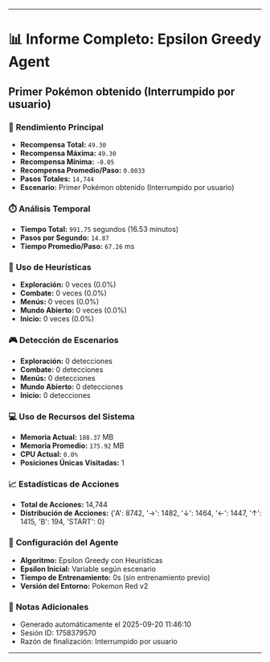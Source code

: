 
---
# 📊 Informe Completo: Epsilon Greedy Agent
## Primer Pokémon obtenido (Interrumpido por usuario)

### 🎯 **Rendimiento Principal**
- **Recompensa Total:** `49.30`
- **Recompensa Máxima:** `49.30`
- **Recompensa Mínima:** `-0.05`
- **Recompensa Promedio/Paso:** `0.0033`
- **Pasos Totales:** `14,744`
- **Escenario:** Primer Pokémon obtenido (Interrumpido por usuario)

### ⏱️ **Análisis Temporal**
- **Tiempo Total:** `991.75` segundos (16.53 minutos)
- **Pasos por Segundo:** `14.87`
- **Tiempo Promedio/Paso:** `67.26` ms

### 🧠 **Uso de Heurísticas**
- **Exploración:** 0 veces (0.0%)
- **Combate:** 0 veces (0.0%)
- **Menús:** 0 veces (0.0%)
- **Mundo Abierto:** 0 veces (0.0%)
- **Inicio:** 0 veces (0.0%)

### 🎮 **Detección de Escenarios**
- **Exploración:** 0 detecciones
- **Combate:** 0 detecciones
- **Menús:** 0 detecciones
- **Mundo Abierto:** 0 detecciones
- **Inicio:** 0 detecciones

### 💻 **Uso de Recursos del Sistema**
- **Memoria Actual:** `188.37` MB
- **Memoria Promedio:** `175.92` MB
- **CPU Actual:** `0.0%`
- **Posiciones Únicas Visitadas:** 1

### 📈 **Estadísticas de Acciones**
- **Total de Acciones:** 14,744
- **Distribución de Acciones:** {'A': 8742, '→': 1482, '↓': 1464, '←': 1447, '↑': 1415, 'B': 194, 'START': 0}

### 🔧 **Configuración del Agente**
- **Algoritmo:** Epsilon Greedy con Heurísticas
- **Epsilon Inicial:** Variable según escenario
- **Tiempo de Entrenamiento:** 0s (sin entrenamiento previo)
- **Versión del Entorno:** Pokemon Red v2

### 📝 **Notas Adicionales**
- Generado automáticamente el 2025-09-20 11:46:10
- Sesión ID: 1758379570
- Razón de finalización: Interrumpido por usuario

---
